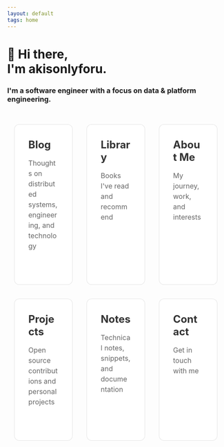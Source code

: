 ```yaml
---
layout: default
tags: home
---
```


# 👋 Hi there, <br/> I'm akisonlyforu.

### I'm a software engineer with a focus on data & platform engineering.

<div class="feature-tiles">
  <a href="{{ site.baseurl }}/blog" class="tile">
    <div class="tile-content">
      <h3>Blog</h3>
      <p>Thoughts on distributed systems, engineering, and technology</p>
      <span class="tile-arrow">→</span>
    </div>
  </a>
  
  <a href="{{ site.baseurl }}/library" class="tile">
    <div class="tile-content">
      <h3>Library</h3>
      <p>Books I've read and recommend</p>
      <span class="tile-arrow">→</span>
    </div>
  </a>
  
  <a href="{{ site.baseurl }}/about" class="tile">
    <div class="tile-content">
      <h3>About Me</h3>
      <p>My journey, work, and interests</p>
      <span class="tile-arrow">→</span>
    </div>
  </a>

  <a href="{{ site.baseurl }}/projects" class="tile">
    <div class="tile-content">
      <h3>Projects</h3>
      <p>Open source contributions and personal projects</p>
      <span class="tile-arrow">→</span>
    </div>
  </a>

  <a href="{{ site.baseurl }}/notes" class="tile">
    <div class="tile-content">
      <h3>Notes</h3>
      <p>Technical notes, snippets, and documentation</p>
      <span class="tile-arrow">→</span>
    </div>
  </a>

  <a href="{{ site.baseurl }}/contact" class="tile">
    <div class="tile-content">
      <h3>Contact</h3>
      <p>Get in touch with me</p>
      <span class="tile-arrow">→</span>
    </div>
  </a>
</div>

<style>
.feature-tiles {
  display: grid;
  grid-template-columns: repeat(3, 1fr);
  gap: 2rem;
  margin: 3rem auto;
  max-width: 1200px;
  padding: 0 1rem;
}

@media (max-width: 768px) {
  .feature-tiles {
    grid-template-columns: 1fr;
  }
}

.tile {
  position: relative;
  background: #ffffff;
  border-radius: 12px;
  padding: 2rem;
  text-decoration: none;
  color: inherit;
  transition: all 0.3s ease;
  border: 1px solid rgba(0, 0, 0, 0.1);
  overflow: hidden;
  min-height: 200px;
  display: flex;
  flex-direction: column;
}

.tile::before {
  content: '';
  position: absolute;
  top: 0;
  left: 0;
  width: 100%;
  height: 100%;
  background: linear-gradient(45deg, #dcf3ff, #aedbf9);
  opacity: 0;
  transition: opacity 0.3s ease;
  z-index: 1;
}

.tile:hover {
  transform: translateY(-5px);
  box-shadow: 0 10px 20px rgba(0, 0, 0, 0.1);
}

.tile:hover::before {
  opacity: 0.1;
}

.tile-content {
  position: relative;
  z-index: 2;
  flex: 1;
  display: flex;
  flex-direction: column;
}

.tile h3 {
  margin: 0 0 1rem 0;
  font-size: 1.5rem;
  color: #333;
}

.tile p {
  margin: 0;
  font-size: 1rem;
  color: #666;
  line-height: 1.5;
  flex-grow: 1;
}

.tile-arrow {
  position: relative;
  font-size: 1.5rem;
  opacity: 0;
  transform: translateX(-10px);
  transition: all 0.3s ease;
  align-self: flex-end;
  margin-top: 1rem;
}

.tile:hover .tile-arrow {
  opacity: 1;
  transform: translateX(0);
}
</style>